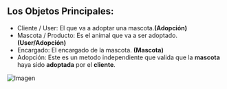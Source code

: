 ## Los Objetos Principales:
- Cliente / User: El que va a adoptar una mascota.**(Adopción)**
- Mascota / Producto: Es el animal que va a ser adoptado. **(User/Adopción)**
- Encargado: El encargado de la mascota. **(Mascota)**
- Adopción: Este es un metodo independiente que valida que la **mascota** haya sido **adoptada** por el **cliente**.

![Imagen](https://static.platzi.com/media/user_upload/0-40823920-f03b-4276-898b-95385f096cad.jpg)
